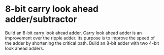 # 8-bit carry look ahead adder/subtractor
Build an 8-bit carry look ahead adder. Carry look ahead adder is an improvement over the ripple adder. Its purpose is to improve the speed of the adder by shortening the critical path. Build an 8-bit adder with two 4-bit look ahead adders.